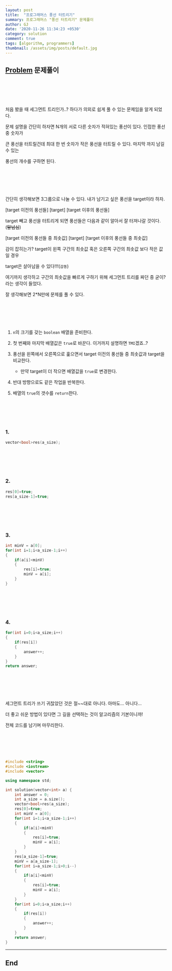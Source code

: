 ```yaml
---
layout: post
title:  "프로그래머스 풍선 터트리기"
summary: 프로그래머스 "풍선 터트리기" 문제풀이
author: GJ
date: '2020-11-26 11:34:23 +0530'
category: solution
comment: true
tags: [algorithm, programmers]
thumbnail: /assets/img/posts/default.jpg
---
```


## [Problem](https://programmers.co.kr/learn/courses/30/lessons/68646) 문제풀이  

#  　

처음 봤을 때 세그먼트 트리인가..? 하다가 의외로 쉽게 풀 수 있는 문제임을 알게 되었다.

문제 설명을 간단히 하자면 N개의 서로 다른 숫자가 적혀있는 풍선이 있다. 인접한 풍선 중 숫자가

큰 풍선을 터트릴건데 최대 한 번 숫자가 작은 풍선을 터트릴 수 있다. 마지막 까지 남길 수 있는

풍선의 개수를 구하면 된다.

#  　

간단히 생각해보면 3그룹으로 나눌 수 있다. 내가 남기고 싶은 풍선을 target이라 하자.

[target 이전의 풍선들] [target] [target 이후의 풍선들]

target 빼고 풍선을 터트리게 되면 풍선들은 다음과 같이 알아서 잘 터져나갈 것이다. (~~말넘심~~)

[target 이전의 풍선들 중 최솟값] [target] [target 이후의 풍선들 중 최솟값]

감이 잡히는가? target이 왼쪽 구간의 최솟값 혹은 오른쪽 구간의 최솟값 보다 작은 값일 경우

target은 살아남을 수 있다!!!(`감동`)

여기까지 생각하고 구간의 최솟값을 빠르게 구하기 위해 세그먼트 트리를 짜던 중 굳이?라는 생각이 들었다.

잘 생각해보면 2*N만에 문제를 풀 수 있다.

#  　

1. `n`의 크기를 갖는 `boolean` 배열을 준비한다.

2. 첫 번째와 마지막 배열값은 `true`로 바꾼다. 이거까지 설명하면 `TMI`겠죠..?

3. 풍선을 왼쪽에서 오른쪽으로 훑으면서 target 이전의 풍선들 중 최솟값과 target을 비교한다.

    - 만약 target이 더 작으면 배열값을 `true`로 변경한다.

4. 반대 방향으로도 같은 작업을 반복한다.

5. 배열의 `true`의 갯수를 `return`한다.


#  　

### 1.

```cpp
vector<bool>res(a_size);
```

#  　

### 2.

```cpp
res[0]=true;
res[a_size-1]=true;
```

#  　

### 3.

```cpp
int minV = a[0];
for(int i=1;i<a_size-1;i++)
{
    if(a[i]<minV)
    {
        res[i]=true;
        minV = a[i];
    }
}
```

#  　

### 4.

```cpp
for(int i=0;i<a_size;i++)
{
    if(res[i])
    {
        answer++;
    }
}
return answer;
```

#  　

세그먼트 트리가 쓰기 귀찮았던 것은 절~~대로 아니다. 아마도... 아니다...

더 좋고 쉬운 방법이 있다면 그 길을 선택하는 것이 알고리즘의 기본이니까!

전체 코드를 남기며 마무리한다.

#  　

```cpp
#include <string>
#include <iostream>
#include <vector>

using namespace std;

int solution(vector<int> a) {
    int answer = 0;
    int a_size = a.size();
    vector<bool>res(a_size);
    res[0]=true;
    int minV = a[0];
    for(int i=1;i<a_size-1;i++)
    {
        if(a[i]<minV)
        {
            res[i]=true;
            minV = a[i];
        }
    }
    res[a_size-1]=true;
    minV = a[a_size-1];
    for(int i=a_size-1;i>0;i--)
    {
        if(a[i]<minV)
        {
            res[i]=true;
            minV = a[i];
        }
    }
    for(int i=0;i<a_size;i++)
    {
        if(res[i])
        {
            answer++;
        }
    }
    return answer;
}
```

---
## End
